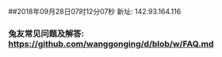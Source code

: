 ##2018年09月28日07时12分07秒 新址: 142.93.164.116
### 兔友常见问题及解答: https://github.com/wanggonging/d/blob/w/FAQ.md
